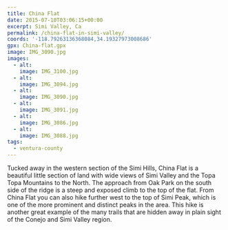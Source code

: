 ```yaml
---
title: China Flat
date: 2015-07-10T03:06:15+00:00
excerpt: Simi Valley, Ca
permalink: /china-flat-in-simi-valley/
coords: '-118.79263136368084,34.19327973008686'
gpx: China-flat.gpx
image: IMG_3090.jpg
images:
  - alt: 
    image: IMG_3100.jpg
  - alt: 
    image: IMG_3094.jpg
  - alt: 
    image: IMG_3090.jpg
  - alt: 
    image: IMG_3091.jpg
  - alt: 
    image: IMG_3086.jpg
  - alt: 
    image: IMG_3088.jpg
tags:
  - ventura-county
---
```

Tucked away in the western section of the Simi Hills, China Flat is a beautiful little section of land with wide views of Simi Valley and the Topa Topa Mountains to the North. The approach from Oak Park on the south side of the ridge is a steep and exposed climb to the top of the flat. From China Flat you can also hike further west to the top of Simi Peak, which is one of the more prominent and distinct peaks in the area. This hike is another great example of the many trails that are hidden away in plain sight of the Conejo and Simi Valley region.




